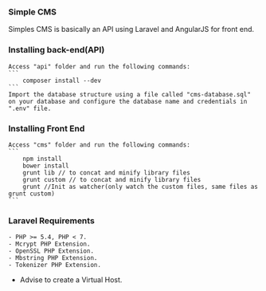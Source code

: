 ### Simple CMS
Simples CMS is basically an API using Laravel and AngularJS for front end.

### Installing back-end(API)
	Access "api" folder and run the following commands:
	```
		composer install --dev
	```
	Import the database structure using a file called "cms-database.sql" on your database and configure the database name and credentials in ".env" file.

### Installing Front End
	Access "cms" folder and run the following commands:
	```
		npm install
		bower install
		grunt lib // to concat and minify library files
		grunt custom // to concat and minify library files
		grunt //Init as watcher(only watch the custom files, same files as grunt custom)
	```

### Laravel Requirements
	- PHP >= 5.4, PHP < 7.
	- Mcrypt PHP Extension.
	- OpenSSL PHP Extension.
	- Mbstring PHP Extension.
	- Tokenizer PHP Extension.

- Advise to create a Virtual Host.

